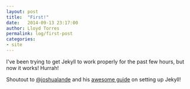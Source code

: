 ```yaml
---
layout: post
title:  "First!"
date:   2014-09-13 23:17:00
author: Lloyd Torres
permalink: log/first-post
categories:
- site
---
```


I've been trying to get Jekyll to work properly for the past few hours, but now it works! Hurrah!

Shoutout to [@joshualande](https://twitter.com/joshualande) and his [awesome guide](http://joshualande.com/jekyll-github-pages-poole/)
on setting up Jekyll!